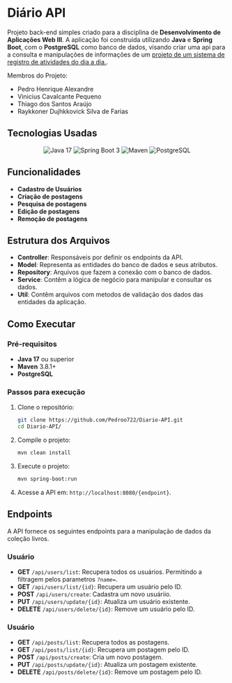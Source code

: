 # Diário API

Projeto back-end simples criado para a disciplina de **Desenvolvimento de Aplicações Web III**. A aplicação foi construída utilizando **Java** e **Spring Boot**, com o **PostgreSQL** como banco de dados, visando criar uma api para a consulta e manipulações de informações de um [projeto de um sistema de registro de atividades do dia a dia.](https://github.com/Pedroo722/Diario-DAW3).

Membros do Projeto:
- Pedro Henrique Alexandre
- Vinicius Cavalcante Pequeno
- Thiago dos Santos Araújo
- Raykkoner Dujhkkovick Silva de Farias

## Tecnologias Usadas

<div align="center">

![Java 17](https://img.shields.io/badge/Java-ED8B00?style=for-the-badge&logo=openjdk&logoColor=white)
![Spring Boot 3](https://img.shields.io/badge/Spring-6DB33F?style=for-the-badge&logo=spring&logoColor=white)
![Maven](https://img.shields.io/badge/Maven-C71A36?style=for-the-badge&logo=apache-maven&logoColor=white)
![PostgreSQL](https://img.shields.io/badge/PostgreSQL-4169E1?style=for-the-badge&logo=postgresql&logoColor=white) 

</div>

## Funcionalidades

- **Cadastro de Usuários**
- **Criação de postagens**
- **Pesquisa de postagens**
- **Edição de postagens**
- **Remoção de postagens**

## Estrutura dos Arquivos

- **Controller**: Responsáveis por definir os endpoints da API.
- **Model**: Representa as entidades do banco de dados e seus atributos.
- **Repository**: Arquivos que fazem a conexão com o banco de dados.
- **Service**: Contêm a lógica de negócio para manipular e consultar os dados.
- **Util**: Contêm arquivos com metodos de validação dos dados das entidades da aplicação.

## Como Executar
### Pré-requisitos

- **Java 17** ou superior
- **Maven** 3.8.1+
- **PostgreSQL**

### Passos para execução

1. Clone o repositório:
   ```bash
   git clone https://github.com/Pedroo722/Diario-API.git
   cd Diario-API/
   ```

2. Compile o projeto:
   ```bash
   mvn clean install
   ```

3. Execute o projeto:
   ```bash
   mvn spring-boot:run
   ```

4. Acesse a API em: `http://localhost:8080/{endpoint}`.


## Endpoints

A API fornece os seguintes endpoints para a manipulação de dados da coleção livros.

### Usuário
- **GET** `/api/users/list`: Recupera todos os usuários. Permitindo a filtragem pelos parametros *`?name=`*.
- **GET** `/api/users/list/{id}`: Recupera um usuário pelo ID.
- **POST** `/api/users/create`: Cadastra um novo usuáriio.
- **PUT** `/api/users/update/{id}`: Atualiza um usuário existente.
- **DELETE** `/api/users/delete/{id}`: Remove um usuário pelo ID.

### Usuário
- **GET** `/api/posts/list`: Recupera todos as postagens.
- **GET** `/api/posts/list/{id}`: Recupera um postagem pelo ID.
- **POST** `/api/posts/create`: Cria um novo postagem.
- **PUT** `/api/posts/update/{id}`: Atualiza um postagem existente.
- **DELETE** `/api/posts/delete/{id}`: Remove um postagem pelo ID.

<!-- 
## Estrutura dos Dados
### Usuário

```json
```

### Postagem

```json
``` 
